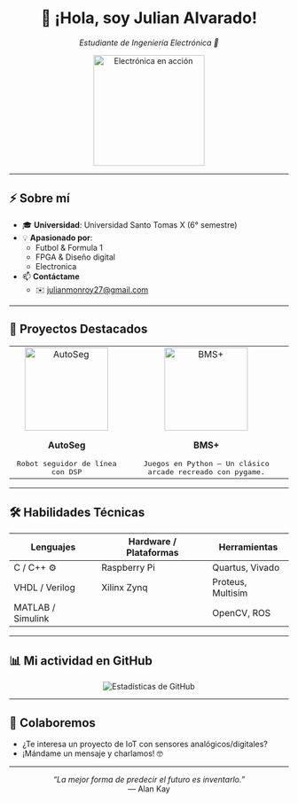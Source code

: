 <!--
✨ ¡Bienvenido a mi espacio en GitHub! ✨
-->

<div align="center">
  <h1>👋 ¡Hola, soy Julian Alvarado!</h1>
  <p>
    <em>Estudiante de Ingeniería Electrónica 🚀</em>
  </p>
  <img src="https://media.giphy.com/media/3o7TKtnuHOHHUjR38Y/giphy.gif" width="200" alt="Electrónica en acción">
</div>

---

## ⚡ Sobre mí
- 🎓 **Universidad**: Universidad Santo Tomas X (6° semestre)
- 💡 **Apasionado por**:  
  - Futbol & Formula 1
  - FPGA & Diseño digital  
  - Electronica
- 📫 **Contáctame**  
  - ✉️ julianmonroy27@gmail.com  


---

## 🚀 Proyectos Destacados

<table>
  <tr>
    <td align="center">
      <img src="https://raw.githubusercontent.com/tu-usuario/robot-seguidor-linea/main/preview.png" width="150" alt="AutoSeg">
      <p><strong>AutoSeg</strong></p>
      <samp>Robot seguidor de línea con DSP</samp>
    </td>
    <td align="center">
      <img src="https://raw.githubusercontent.com/tu-usuario/bms-lion/main/preview.png" width="150" alt="BMS+">
      <p><strong>BMS+</strong></p>
      <samp> Juegos en Python – Un clásico arcade recreado con pygame.</samp>
    </td>    
  </tr>
</table>

---

## 🛠️ Habilidades Técnicas

| Lenguajes    | Hardware / Plataformas | Herramientas            |
| ------------ | ---------------------- | ----------------------- |
| C / C++ ⚙️    | Raspberry Pi           | Quartus, Vivado         |
| VHDL / Verilog| Xilinx Zynq            | Proteus, Multisim       |
| MATLAB / Simulink |                    | OpenCV, ROS             |

---

## 📊 Mi actividad en GitHub
<p align="center">
  <img src="https://github-readme-stats.vercel.app/api?username=tu-usuario&show_icons=true&theme=dark&count_private=true" alt="Estadísticas de GitHub" />
</p>

---

## 🤝 Colaboremos
- ¿Te interesa un proyecto de IoT con sensores analógicos/digitales?  
- ¡Mándame un mensaje y charlamos! 🤓

---

<p align="center">
  <em>“La mejor forma de predecir el futuro es inventarlo.”</em><br/>
  — Alan Kay
</p>


